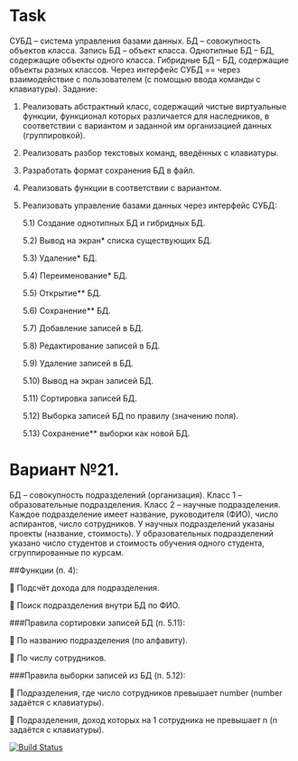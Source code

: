 # Task
СУБД – система управления базами данных.
БД – совокупность объектов класса.
Запись БД – объект класса.
Однотипные БД – БД, содержащие объекты одного класса.
Гибридные БД – БД, содержащие объекты разных классов.
Через интерфейс СУБД == через взаимодействие с пользователем (с помощью ввода команды с клавиатуры).
Задание:
1. Реализовать абстрактный класс, содержащий чистые виртуальные функции,
   функционал которых различается для наследников, в соответствии с вариантом и
   заданной им организацией данных (группировкой).
2. Реализовать разбор текстовых команд, введённых с клавиатуры.
3. Разработать формат сохранения БД в файл.
4. Реализовать функции в соответствии с вариантом.
5. Реализовать управление базами данных через интерфейс СУБД:
   
   5.1) Создание однотипных БД и гибридных БД.
   
   5.2) Вывод на экран* списка существующих БД.
   
   5.3) Удаление* БД.
   
   5.4) Переименование* БД.
   
   5.5) Открытие** БД.
   
   5.6) Сохранение** БД.

   5.7) Добавление записей в БД.
   
   5.8) Редактирование записей в БД.
   
   5.9) Удаление записей в БД.
   
   5.10) Вывод на экран записей БД.
   
   5.11) Сортировка записей БД.
   
   5.12) Выборка записей БД по правилу (значению поля).
   
   5.13) Сохранение** выборки как новой БД.

# Вариант №21.
БД – совокупность подразделений (организация). Класс 1 – образовательные подразделения. Класс 2 – научные
подразделения. Каждое подразделение имеет название, руководителя (ФИО), число аспирантов, число
сотрудников. У научных подразделений указаны проекты (название, стоимость). У образовательных
подразделений указано число студентов и стоимость обучения одного студента, сгруппированные по курсам.

##Функции (п. 4):

 Подсчёт дохода для подразделения.

 Поиск подразделения внутри БД по ФИО.

###Правила сортировки записей БД (п. 5.11):

 По названию подразделения (по алфавиту).

 По числу сотрудников.

###Правила выборки записей из БД (п. 5.12):

 Подразделения, где число сотрудников превышает number (number задаётся с клавиатуры).

 Подразделения, доход которых на 1 сотрудника не превышает n (n задаётся с клавиатуры).

[![Build Status](https://travis-ci.org/bartem1us/RK1_TIMP.svg?branch=master)](https://travis-ci.org/bartem1us/RK1_TIMP)
